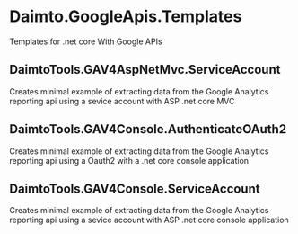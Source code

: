 # Daimto.GoogleApis.Templates
Templates for .net core With Google APIs


## DaimtoTools.GAV4AspNetMvc.ServiceAccount

Creates minimal example of extracting data from the Google Analytics reporting api using a sevice account with ASP .net core MVC

## DaimtoTools.GAV4Console.AuthenticateOAuth2

Creates minimal example of extracting data from the Google Analytics reporting api using a Oauth2 with a .net core console application

## DaimtoTools.GAV4Console.ServiceAccount

Creates minimal example of extracting data from the Google Analytics reporting api using a sevice account with ASP .net core console application

